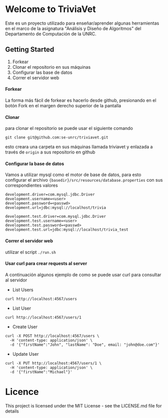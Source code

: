 Welcome to TriviaVet
====================

Este es un proyecto utilizado para enseñar/aprender algunas herramientas en el marco de la asignatura "Análisis y Diseño de Algoritmos" del Departamento de Computación de la UNRC.

Getting Started
---------------

1. Forkear
2. Clonar el repositorio en sus máquinas
3. Configurar las base de datos
4. Correr el servidor web

#### Forkear
La forma más fácil de forkear es hacerlo desde github, presionando en el botón Fork en el margen derecho superior de la pantalla

#### Clonar
para clonar el repositorio se puede usar el siguiente comando
```
git clone git@github.com:se-unrc/triviavet.git
```
esto creara una carpeta en sus máquinas llamada triviavet y enlazada a través de `origin` a sus repositorio en github

#### Configurar la base de datos
Vamos a utilizar mysql como el motor de base de datos, para esto configurar el archivo `{basedir}/src/resources/database.properties` con sus correspondientes valores
```
development.driver=com.mysql.jdbc.Driver
development.username=<user>
development.password=<passwd>
development.url=jdbc:mysql://localhost/trivia

development.test.driver=com.mysql.jdbc.Driver
development.test.username=<user>
development.test.password=<passwd>
development.test.url=jdbc:mysql://localhost/trivia_test
```

#### Correr el servidor web
utilizar el script `./run.sh`

#### Usar curl para crear requests al server

A continuación algunos ejemplo de como se puede usar curl para consultar al servidor

* List Users
```
curl http://localhost:4567/users
```

* List User
```
curl http://localhost:4567/users/1
```

* Create User
```
curl -X POST http://localhost:4567/users \
  -H 'content-type: application/json' \
  -d '{"firstName":"John", "lastName": "Doe", email: "john@doe.com"}'
```

* Update User
```
curl -X PUT http://localhost:4567/users/1 \
  -H 'content-type: application/json' \
  -d '{"firstName":"Michael"}'
```

# Licence

This project is licensed under the MIT License - see the LICENSE.md file for details
